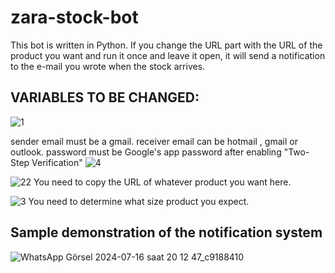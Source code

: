 # zara-stock-bot
This bot is written in Python. If you change the URL part with the URL of the product you want and run it once and leave it open, it will send a notification to the e-mail you wrote when the stock arrives.

VARIABLES TO BE CHANGED:
-
![1](https://github.com/user-attachments/assets/12eed9b4-a8b2-4d44-968c-27ebeac035f5)

sender email must be a gmail.
receiver email can be hotmail , gmail or outlook.
password must be Google's app password after enabling "Two-Step Verification"
![4](https://github.com/user-attachments/assets/188f557c-7a20-4b73-9cd9-927ff032f44b)

![22](https://github.com/user-attachments/assets/97f10333-a468-4bcf-9d45-be9117071bbc)
You need to copy the URL of whatever product you want here.

![3](https://github.com/user-attachments/assets/88dca847-f996-4ad0-92f5-149350258ec4)
You need to determine what size product you expect.


Sample demonstration of the notification system
-
![WhatsApp Görsel 2024-07-16 saat 20 12 47_c9188410](https://github.com/user-attachments/assets/08404f4d-4105-4d53-9f3c-04071cbf8d48)

